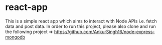 # react-app

This is a simple react app which aims to interact with Node APIs i.e. fetch data and post data. In order to run this project, please also clone and run the following project => https://github.com/AnkurSingh16/node-express-mongodb
